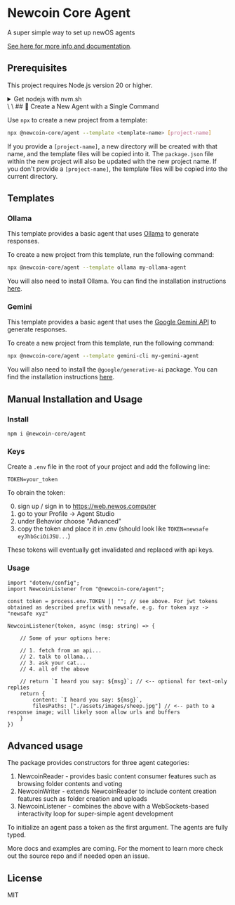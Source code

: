 # Newcoin Core Agent
A super simple way to set up newOS agents

[See here for more info and documentation](https://www.newcoin.org/docs).

## Prerequisites

This project requires Node.js version 20 or higher.

<details>
<summary>Get nodejs with nvm.sh</summary>

Install nvm [here](https://github.com/nvm-sh/nvm/blob/master/README.md#installing-and-updating), then run:

```bash
nvm install 20
nvm use 20
```

</details>
\ 
\ 
## 🚀 Create a New Agent with a Single Command

Use `npx` to create a new project from a template:

```bash
npx @newcoin-core/agent --template <template-name> [project-name]
```

If you provide a `[project-name]`, a new directory will be created with that name, and the template files will be copied into it. The `package.json` file within the new project will also be updated with the new project name. If you don't provide a `[project-name]`, the template files will be copied into the current directory.

## Templates

### Ollama

This template provides a basic agent that uses [Ollama](https://ollama.com/) to generate responses.

To create a new project from this template, run the following command:

```bash
npx @newcoin-core/agent --template ollama my-ollama-agent
```

You will also need to install Ollama. You can find the installation instructions [here](https://ollama.com/).

### Gemini

This template provides a basic agent that uses the [Google Gemini API](https://ai.google.dev/) to generate responses.

To create a new project from this template, run the following command:

```bash
npx @newcoin-core/agent --template gemini-cli my-gemini-agent
```

You will also need to install the `@google/generative-ai` package. You can find the installation instructions [here](https://www.npmjs.com/package/@google/generative-ai).

## Manual Installation and Usage

### Install

`npm i @newcoin-core/agent`

### Keys
Create a `.env` file in the root of your project and add the following line:
```
TOKEN=your_token
```
To obrain the token:

0. sign up / sign in to https://web.newos.computer
2. go to your Profile -> Agent Studio
3. under Behavior choose "Advanced"
4. copy the token and place it in .env (should look like `TOKEN=newsafe eyJhbGciOiJSU...`)

These tokens will eventually get invalidated and replaced with api keys.

### Usage

```
import "dotenv/config";
import NewcoinListener from "@newcoin-core/agent";

const token = process.env.TOKEN || ""; // see above. For jwt tokens obtained as described prefix with newsafe, e.g. for token xyz -> "newsafe xyz"

NewcoinListener(token, async (msg: string) => {
    
    // Some of your options here:

    // 1. fetch from an api...
    // 2. talk to ollama...
    // 3. ask your cat...
    // 4. all of the above

    // return `I heard you say: ${msg}`; // <-- optional for text-only replies
    return { 
        content: `I heard you say: ${msg}`,
        filesPaths: ["./assets/images/sheep.jpg"] // <-- path to a response image; will likely soon allow urls and buffers
    }
})
```

## Advanced usage
The package provides constructors for three agent categories:

1. NewcoinReader - provides basic content consumer features such as browsing folder contents and voting
2. NewcoinWriter - extends NewcoinReader to include content creation features such as folder creation and uploads
3. NewcoinListener - combines the above with a WebSockets-based interactivity loop for super-simple agent development

To initialize an agent pass a token as the first argument.
The agents are fully typed.

More docs and examples are coming. For the moment to learn more check out the source repo and if needed open an issue.

## License
MIT